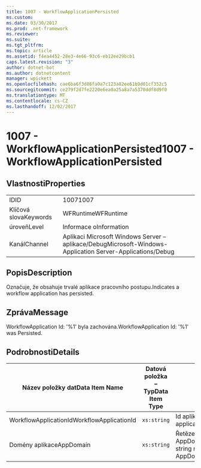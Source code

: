 ```yaml
---
title: 1007 - WorkflowApplicationPersisted
ms.custom: 
ms.date: 03/30/2017
ms.prod: .net-framework
ms.reviewer: 
ms.suite: 
ms.tgt_pltfrm: 
ms.topic: article
ms.assetid: f4ea4452-28e3-4e66-93c6-eb12ee29bcb1
caps.latest.revision: "3"
author: dotnet-bot
ms.author: dotnetcontent
manager: wpickett
ms.openlocfilehash: cae6ba6f3d86fa0a7c123a82ee61b9d01cf352c5
ms.sourcegitcommit: ce279f2d7fe2220e6ea0a25a8a7a5370ddf8d9f0
ms.translationtype: MT
ms.contentlocale: cs-CZ
ms.lasthandoff: 12/02/2017
---
```

# <a name="1007---workflowapplicationpersisted"></a><span data-ttu-id="d5272-102">1007 - WorkflowApplicationPersisted</span><span class="sxs-lookup"><span data-stu-id="d5272-102">1007 - WorkflowApplicationPersisted</span></span>
## <a name="properties"></a><span data-ttu-id="d5272-103">Vlastnosti</span><span class="sxs-lookup"><span data-stu-id="d5272-103">Properties</span></span>  
  
|||  
|-|-|  
|<span data-ttu-id="d5272-104">ID</span><span class="sxs-lookup"><span data-stu-id="d5272-104">ID</span></span>|<span data-ttu-id="d5272-105">1007</span><span class="sxs-lookup"><span data-stu-id="d5272-105">1007</span></span>|  
|<span data-ttu-id="d5272-106">Klíčová slova</span><span class="sxs-lookup"><span data-stu-id="d5272-106">Keywords</span></span>|<span data-ttu-id="d5272-107">WFRuntime</span><span class="sxs-lookup"><span data-stu-id="d5272-107">WFRuntime</span></span>|  
|<span data-ttu-id="d5272-108">úroveň</span><span class="sxs-lookup"><span data-stu-id="d5272-108">Level</span></span>|<span data-ttu-id="d5272-109">Informace o</span><span class="sxs-lookup"><span data-stu-id="d5272-109">Information</span></span>|  
|<span data-ttu-id="d5272-110">Kanál</span><span class="sxs-lookup"><span data-stu-id="d5272-110">Channel</span></span>|<span data-ttu-id="d5272-111">Aplikaci Microsoft Windows Server – aplikace/Debug</span><span class="sxs-lookup"><span data-stu-id="d5272-111">Microsoft-Windows-Application Server-Applications/Debug</span></span>|  
  
## <a name="description"></a><span data-ttu-id="d5272-112">Popis</span><span class="sxs-lookup"><span data-stu-id="d5272-112">Description</span></span>  
 <span data-ttu-id="d5272-113">Označuje, že obsahuje trvalé aplikace pracovního postupu.</span><span class="sxs-lookup"><span data-stu-id="d5272-113">Indicates a workflow application has persisted.</span></span>  
  
## <a name="message"></a><span data-ttu-id="d5272-114">Zpráva</span><span class="sxs-lookup"><span data-stu-id="d5272-114">Message</span></span>  
 <span data-ttu-id="d5272-115">WorkflowApplication Id: '%1' byla zachována.</span><span class="sxs-lookup"><span data-stu-id="d5272-115">WorkflowApplication Id: '%1' was Persisted.</span></span>  
  
## <a name="details"></a><span data-ttu-id="d5272-116">Podrobnosti</span><span class="sxs-lookup"><span data-stu-id="d5272-116">Details</span></span>  
  
|<span data-ttu-id="d5272-117">Název položky dat</span><span class="sxs-lookup"><span data-stu-id="d5272-117">Data Item Name</span></span>|<span data-ttu-id="d5272-118">Datová položka – Typ</span><span class="sxs-lookup"><span data-stu-id="d5272-118">Data Item Type</span></span>|<span data-ttu-id="d5272-119">Popis</span><span class="sxs-lookup"><span data-stu-id="d5272-119">Description</span></span>|  
|--------------------|--------------------|-----------------|  
|<span data-ttu-id="d5272-120">WorkflowApplicationId</span><span class="sxs-lookup"><span data-stu-id="d5272-120">WorkflowApplicationId</span></span>|`xs:string`|<span data-ttu-id="d5272-121">Id aplikace pracovního postupu</span><span class="sxs-lookup"><span data-stu-id="d5272-121">The workflow application id</span></span>|  
|<span data-ttu-id="d5272-122">Domény aplikace</span><span class="sxs-lookup"><span data-stu-id="d5272-122">AppDomain</span></span>|`xs:string`|<span data-ttu-id="d5272-123">Řetězec vrácený AppDomain.CurrentDomain.FriendlyName.</span><span class="sxs-lookup"><span data-stu-id="d5272-123">The string returned by AppDomain.CurrentDomain.FriendlyName.</span></span>|
